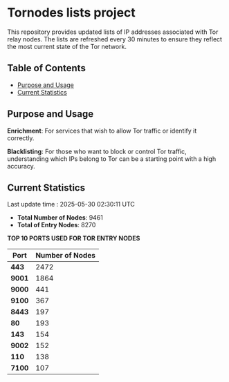 # Tornodes lists project

This repository provides updated lists of IP addresses associated with Tor relay nodes. The lists are refreshed every 30 minutes to ensure they reflect the most current state of the Tor network.

## Table of Contents

- [Purpose and Usage](#purpose-and-usage)
- [Current Statistics](#current-statistics)


## Purpose and Usage

**Enrichment**: For services that wish to allow Tor traffic or identify it correctly.

**Blacklisting**: For those who want to block or control Tor traffic, understanding which IPs belong to Tor can be a starting point with a high accuracy.

## Current Statistics

Last update time : 2025-05-30 02:30:11 UTC

- **Total Number of Nodes**: 9461
- **Total of Entry Nodes**: 8270

**TOP 10 PORTS USED FOR TOR ENTRY NODES**

| **Port** | **Number of Nodes** |
|------|-----------------|
| **443**   | 2472  |
| **9001**   | 1864  |
| **9000**   | 441  |
| **9100**   | 367  |
| **8443**   | 197  |
| **80**   | 193  |
| **143**   | 154  |
| **9002**   | 152  |
| **110**   | 138  |
| **7100**   | 107  |

